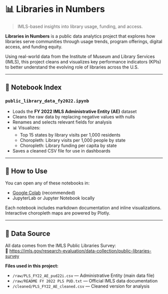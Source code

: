 # 📊 Libraries in Numbers

> IMLS-based insights into library usage, funding, and access.

**Libraries in Numbers** is a public data analytics project that explores how libraries serve communities through usage trends, program offerings, digital access, and funding equity.

Using real-world data from the Institute of Museum and Library Services (IMLS), this project cleans and visualizes key performance indicators (KPIs) to better understand the evolving role of libraries across the U.S.

---

## 📘 Notebook Index

### `public_library_data_fy2022.ipynb`
- Loads the **FY 2022 IMLS Administrative Entity (AE)** dataset
- Cleans the raw data by replacing negative values with nulls
- Renames and selects relevant fields for analysis
- 📊 Visualizes:
  - Top 15 states by library visits per 1,000 residents
  - Choropleth: Library visits per 1,000 people by state
  - Choropleth: Library funding per capita by state
- Saves a cleaned CSV file for use in dashboards

---

## 📂 How to Use

You can open any of these notebooks in:
- [Google Colab](https://colab.research.google.com/) (recommended)
- JupyterLab or Jupyter Notebook locally

Each notebook includes markdown documentation and inline visualizations. Interactive choropleth maps are powered by Plotly.

---

## 🧾 Data Source

All data comes from the IMLS Public Libraries Survey:  
🔗 https://imls.gov/research-evaluation/data-collection/public-libraries-survey

**Files used in this project:**
- `/raw/PLS_FY22_AE_pud22i.csv` — Administrative Entity (main data file)
- `/raw/README FY 2022 PLS PUD.txt` — Official IMLS data documentation
- `/cleaned/PLS_FY22_AE_cleaned.csv` — Cleaned version for analysis
